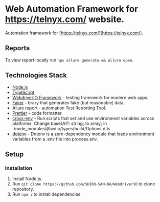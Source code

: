 # Web Automation Framework for https://telnyx.com/ website.


Automation framework for [https://telnyx.com/](https://telnyx.com/).

## Reports
To view report locally run `npx allure generate && allure open`.
<!-- ## 
HTML Reporting system is hosted at [Github Pages](https://shiro-san-ua.github.io/PlaywrightIntro/). -->

## Technologies Stack

-   [Node.js](https://nodejs.org/en/)
-   [TypeScript](https://www.typescriptlang.org/)
-   [WebdriverIO Framework](https://webdriver.io/) - testing framework for modern web apps.
-   [Faker](https://fakerjs.dev/guide/) - brary that generates fake (but reasonable) data.
-   [Allure report](https://allurereport.org/) - automation Test Reporting Tool.
-   [Prettier](https://prettier.io/) - code formatter.
-   [cross-env](https://www.npmjs.com/package/cross-env) - Run scripts that set and use environment variables across platforms. Change baseUrl?: string; to array; in ./node_modules/@wdio/types/build/Options.d.ts
-   [dotenv](https://www.npmjs.com/package/dotenv) - Dotenv is a zero-dependency module that loads environment variables from a .env file into process.env.

## Setup

### Installation

1.  Install Node.js.
1.  Run `git clone https://github.com/SHIRO-SAN-UA/WebdriverIO` to clone repository.
1.  Run `npm i` to install dependencies.

<!-- ### How to run tests

For reference use [Playwright Docs](https://playwright.dev/docs/running-tests)

1.  To run locally run `npx playwright test`.
1.  To generate and open Allure report in your browser run `npx allure serve allure-results`.
1.  Run `npx allure open` to view Allure report.


### Structure

-   `playwright.config.ts` file is the place where you can configure the playwright library. You can configure timeouts, parallelism, retires, and reporters, projects, etc. Playwright supports tons of customization and adjustment to meet your test suite’s requirements.
-   `tests` folder with tests
-   `pages` - forder with pages

### Standards

All test cases should be coded inside the `tests` folder.
Project build using [Page Object Model](https://playwright.dev/docs/pom). The main idea is to encapsulate logic into page classes and use the logic in the spec files to run the tests.

For instance we define the class LoginPage with locators and elements and reuse them in the code. -->
